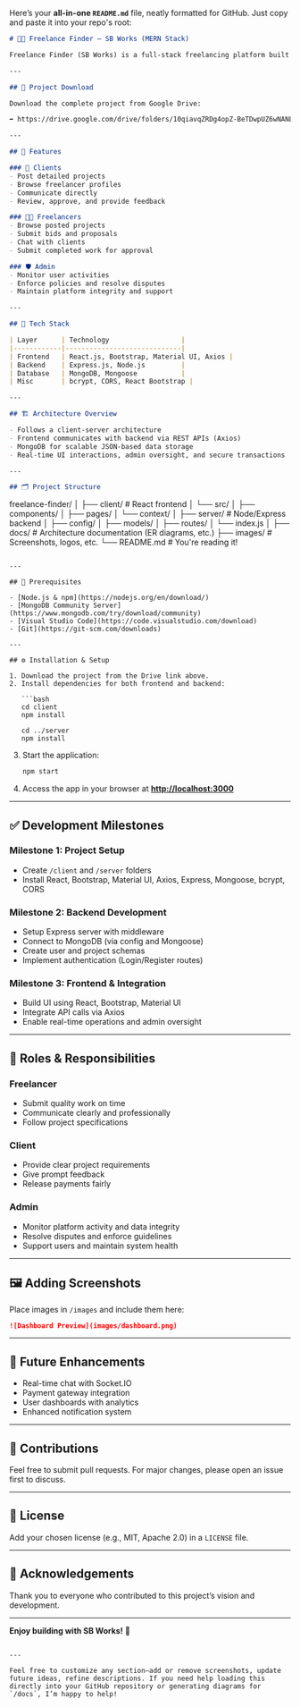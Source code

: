 Here’s your **all-in-one `README.md`** file, neatly formatted for GitHub. Just copy and paste it into your repo's root:

```markdown
# 🧑‍💻 Freelance Finder – SB Works (MERN Stack)

Freelance Finder (SB Works) is a full-stack freelancing platform built with the MERN stack (MongoDB, Express.js, React.js, Node.js). It connects clients and freelancers through a seamless, secure interface, enabling project posting, bidding, collaboration, and delivery—all in one place.

---

## 📁 Project Download

Download the complete project from Google Drive:

➡️ https://drive.google.com/drive/folders/10qiavqZRDg4opZ-BeTDwpUZ6wNANLj40?usp=sharing

---

## 🌟 Features

### 👤 Clients
- Post detailed projects
- Browse freelancer profiles
- Communicate directly
- Review, approve, and provide feedback

### 👨‍💻 Freelancers
- Browse posted projects
- Submit bids and proposals
- Chat with clients
- Submit completed work for approval

### 🛡️ Admin
- Monitor user activities
- Enforce policies and resolve disputes
- Maintain platform integrity and support

---

## 🧰 Tech Stack

| Layer      | Technology                  |
|------------|-----------------------------|
| Frontend   | React.js, Bootstrap, Material UI, Axios |
| Backend    | Express.js, Node.js         |
| Database   | MongoDB, Mongoose           |
| Misc       | bcrypt, CORS, React Bootstrap |

---

## 🏗️ Architecture Overview

- Follows a client-server architecture
- Frontend communicates with backend via REST APIs (Axios)
- MongoDB for scalable JSON-based data storage
- Real-time UI interactions, admin oversight, and secure transactions

---

## 🗂️ Project Structure

```

freelance-finder/
│
├── client/              # React frontend
│   └── src/
│       ├── components/
│       ├── pages/
│       └── context/
│
├── server/              # Node/Express backend
│   ├── config/
│   ├── models/
│   ├── routes/
│   └── index.js
│
├── docs/                # Architecture documentation (ER diagrams, etc.)
├── images/              # Screenshots, logos, etc.
└── README.md            # You're reading it!

````

---

## 🚀 Prerequisites

- [Node.js & npm](https://nodejs.org/en/download/)
- [MongoDB Community Server](https://www.mongodb.com/try/download/community)
- [Visual Studio Code](https://code.visualstudio.com/download)
- [Git](https://git-scm.com/downloads)

---

## ⚙️ Installation & Setup

1. Download the project from the Drive link above.
2. Install dependencies for both frontend and backend:

   ```bash
   cd client
   npm install

   cd ../server
   npm install
````

3. Start the application:

   ```bash
   npm start
   ```

4. Access the app in your browser at **[http://localhost:3000](http://localhost:3000)**

---

## ✅ Development Milestones

### Milestone 1: Project Setup

* Create `/client` and `/server` folders
* Install React, Bootstrap, Material UI, Axios, Express, Mongoose, bcrypt, CORS

### Milestone 2: Backend Development

* Setup Express server with middleware
* Connect to MongoDB (via config and Mongoose)
* Create user and project schemas
* Implement authentication (Login/Register routes)

### Milestone 3: Frontend & Integration

* Build UI using React, Bootstrap, Material UI
* Integrate API calls via Axios
* Enable real-time operations and admin oversight

---

## 👥 Roles & Responsibilities

### Freelancer

* Submit quality work on time
* Communicate clearly and professionally
* Follow project specifications

### Client

* Provide clear project requirements
* Give prompt feedback
* Release payments fairly

### Admin

* Monitor platform activity and data integrity
* Resolve disputes and enforce guidelines
* Support users and maintain system health

---

## 🖼️ Adding Screenshots

Place images in `/images` and include them here:

```md
![Dashboard Preview](images/dashboard.png)
```

---

## 🔮 Future Enhancements

* Real-time chat with Socket.IO
* Payment gateway integration
* User dashboards with analytics
* Enhanced notification system

---

## 🤝 Contributions

Feel free to submit pull requests. For major changes, please open an issue first to discuss.

---

## 📄 License

Add your chosen license (e.g., MIT, Apache 2.0) in a `LICENSE` file.

---

## 🙌 Acknowledgements

Thank you to everyone who contributed to this project’s vision and development.

---

**Enjoy building with SB Works!** 🎉

```

---

Feel free to customize any section—add or remove screenshots, update future ideas, refine descriptions. If you need help loading this directly into your GitHub repository or generating diagrams for `/docs`, I’m happy to help!
```
